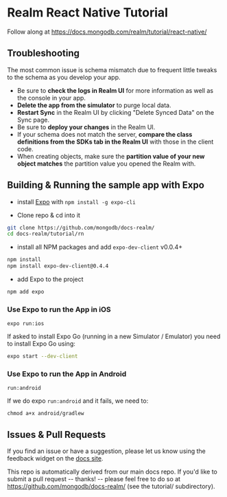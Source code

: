 # Realm React Native Tutorial

Follow along at https://docs.mongodb.com/realm/tutorial/react-native/

## Troubleshooting

The most common issue is schema mismatch due to frequent little tweaks to the
schema as you develop your app.

- Be sure to **check the logs in Realm UI** for more information as well as the console in your app.
- **Delete the app from the simulator** to purge local data.
- **Restart Sync** in the Realm UI by clicking "Delete Synced Data" on the Sync page.
- Be sure to **deploy your changes** in the Realm UI.
- If your schema does not match the server, **compare the class definitions from the SDKs tab in the Realm UI** with those in the client code.
- When creating objects, make sure the **partition value of your new object matches** the partition value you opened the Realm with.

## Building & Running the sample app with Expo

- install [Expo](https://expo.io/) with `npm install -g expo-cli`

- Clone repo & cd into it

```bash
git clone https://github.com/mongodb/docs-realm/
cd docs-realm/tutorial/rn
```

- install all NPM packages and add `expo-dev-client` v0.0.4+

```bash
npm install
npm install expo-dev-client@0.4.4

```

- add Expo to the project

```bash
npm add expo
```

### Use Expo to run the App in iOS

`expo run:ios`

If asked to install Expo Go (running in a new Simulator / Emulator) you need to install Expo Go using:

```bash
expo start --dev-client 
```

### Use Expo to run the App in Android

`run:android`

If we do expo `run:android` and it fails, we need to:

`chmod a+x android/gradlew`

## Issues & Pull Requests

If you find an issue or have a suggestion, please let us know using the feedback
widget on the [docs site](http://docs.mongodb.com/realm/tutorial).

This repo is automatically derived from our main docs repo. If you'd like to
submit a pull request -- thanks! -- please feel free to do so at
https://github.com/mongodb/docs-realm/ (see the tutorial/ subdirectory).

